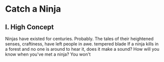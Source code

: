 # Catch a Ninja

## I. High Concept
Ninjas have existed for centuries. Probably. The tales of their heightened senses, craftiness,    have left people in awe.
tempered blade
If a ninja kills in a forest and no one is around to hear it, does it make a sound? How will you know when you've met a ninja? You won't
